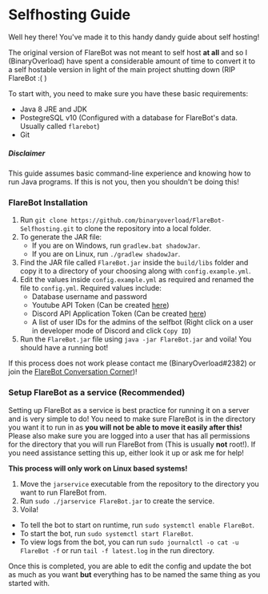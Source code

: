 # Selfhosting Guide
Well hey there! You've made it to this handy dandy guide about self hosting!

The original version of FlareBot was not meant to self host **at all** and so I (BinaryOverload) have spent a considerable amount of time to convert it to a self hostable version in light of the main project shutting down (RIP FlareBot :( )

To start with, you need to make sure you have these basic requirements:
 - Java 8 JRE and JDK
 - PostegreSQL v10 (Configured with a database for FlareBot's data. Usually called `flarebot`)
 - Git
 
##### Disclaimer
This guide assumes basic command-line experience and knowing how to run Java programs. If this is not you, then you shouldn't be doing this!

 ### FlareBot Installation
 1. Run `git clone https://github.com/binaryoverload/FlareBot-Selfhosting.git` to clone the repository into a local folder.
 2. To generate the JAR file:
    - If you are on Windows, run `gradlew.bat shadowJar`.
    - If you are on Linux, run `./gradlew shadowJar`.
 3. Find the JAR file called `FlareBot.jar` inside the `build/libs` folder and copy it to a directory of your choosing along with `config.example.yml`.
 4. Edit the values inside `config.example.yml` as required and renamed the file to `config.yml`. Required values include:
    - Database username and password
    - Youtube API Token (Can be created [here](https://console.cloud.google.com/apis/))
    - Discord API Application Token (Can be created [here](https://discordapp.com/developers/applications/me))
    - A list of user IDs for the admins of the selfbot (Right click on a user in developer mode of Discord and click `Copy ID`)
 5. Run the `FlareBot.jar` file using `java -jar FlareBot.jar` and voila! You should have a running bot!
 
 If this process does not work please contact me (BinaryOverload#2382) or join the [FlareBot Conversation Corner](https://discord.gg/8AVZ6RJ))!
 
 ### Setup FlareBot as a service (Recommended)
 
 
 Setting up FlareBot as a service is best practice for running it on a server and is very simple to do!
 You need to make sure FlareBot is in the directory you want it to run in as **you will not be able to move it easily after this!** 
 Please also make sure you are logged into a user that has all permissions for the directory that you will run FlareBot from (This is usually **not** root!).
If you need assistance setting this up, either look it up or ask me for help!
 
 **This process will only work on Linux based systems!**
 
 1. Move the `jarservice` executable from the repository to the directory you want to run FlareBot from.
 2. Run `sudo ./jarservice FlareBot.jar` to create the service.
 3. Voila!
 
  - To tell the bot to start on runtime, run `sudo systemctl enable FlareBot`. 
  -  To start the bot, run `sudo systemctl start FlareBot`.
  - To view logs from the bot, you can run `sudo journalctl -o cat -u FlareBot -f` or run `tail -f latest.log` in the run directory.
  
Once this is completed, you are able to edit the config and update the bot as much as you want **but** everything has to be named the same thing as you started with.